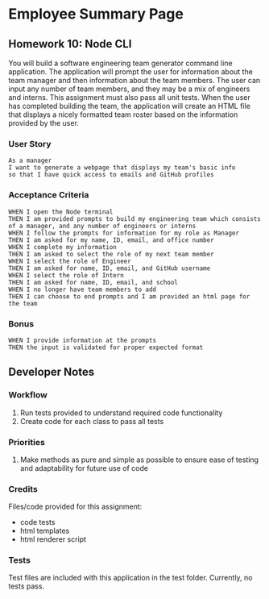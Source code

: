 # Employee Summary Page

## Homework 10: Node CLI

You will build a software engineering team generator command line application. The application will prompt the user for information about the team manager and then information about the team members. The user can input any number of team members, and they may be a mix of engineers and interns. This assignment must also pass all unit tests. When the user has completed building the team, the application will create an HTML file that displays a nicely formatted team roster based on the information provided by the user.

### User Story

```
As a manager
I want to generate a webpage that displays my team's basic info
so that I have quick access to emails and GitHub profiles
```

### Acceptance Criteria

```
WHEN I open the Node terminal
THEN I am provided prompts to build my engineering team which consists of a manager, and any number of engineers or interns
WHEN I follow the prompts for information for my role as Manager
THEN I am asked for my name, ID, email, and office number
WHEN I complete my information
THEN I am asked to select the role of my next team member
WHEN I select the role of Engineer
THEN I am asked for name, ID, email, and GitHub username
WHEN I select the role of Intern
THEN I am asked for name, ID, email, and school
WHEN I no longer have team members to add
THEN I can choose to end prompts and I am provided an html page for the team
```

### Bonus

```
WHEN I provide information at the prompts
THEN the input is validated for proper expected format
```

## Developer Notes

### Workflow

1. Run tests provided to understand required code functionality
2. Create code for each class to pass all tests

### Priorities

1. Make methods as pure and simple as possible to ensure ease of testing and adaptability for future use of code

### Credits

Files/code provided for this assignment:

- code tests
- html templates
- html renderer script

### Tests

Test files are included with this application in the test folder. Currently, no tests pass.
